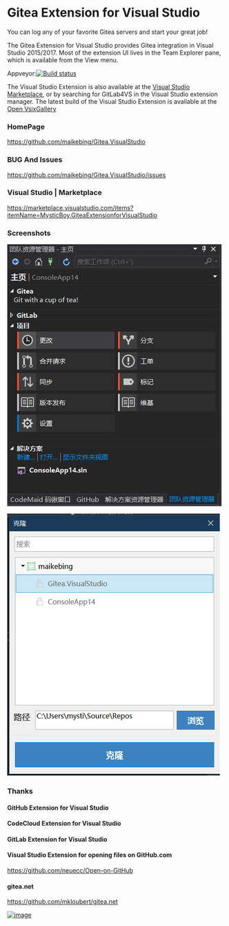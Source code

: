 # Gitea  Extension for Visual Studio

You can log any of your favorite Gitea servers and start your great job!

The Gitea Extension for Visual Studio provides Gitea integration in Visual Studio 2015/2017.
Most of the extension UI lives in the Team Explorer pane, which is available from the View menu.

Appveyor:[![Build status](https://ci.appveyor.com/api/projects/status/045302i4qkxqkfdc?svg=true)](https://ci.appveyor.com/project/MaiKeBing/gitea-visualstudio)

The Visual Studio Extension is also available at the [Visual Studio Marketplace](https://marketplace.visualstudio.com/items?itemName=MysticBoy.GiteaExtensionforVisualStudio), or by searching for GitLab4VS  in the Visual Studio extension manager.
The latest build of the Visual Studio Extension is available at the [Open VsixGallery](http://vsixgallery.com/extension/54803a44-49e0-4935-bba4-7d7d91682273/)

 
 
### HomePage
 https://github.com/maikebing/Gitea.VisualStudio

### BUG And Issues
 
https://github.com/maikebing/Gitea.VisualStudio/issues

###    Visual Studio    |   Marketplace
https://marketplace.visualstudio.com/items?itemName=MysticBoy.GiteaExtensionforVisualStudio

### Screenshots
![image](gitea1.PNG)

![image](gitea2.PNG)


### Thanks
 
####  GitHub Extension for Visual Studio
  
####  CodeCloud Extension for  Visual Studio

####  GitLab Extension for  Visual Studio

#### Visual Studio Extension for opening files on GitHub.com
https://github.com/neuecc/Open-on-GitHub 

#### gitea.net
 https://github.com/mkloubert/gitea.net


 
[![image](https://s01.flagcounter.com/map/nwAa/size_s/txt_000000/border_CCCCCC/pageviews_0/viewers_0/flags_0/)](https://info.flagcounter.com/nwAa)

